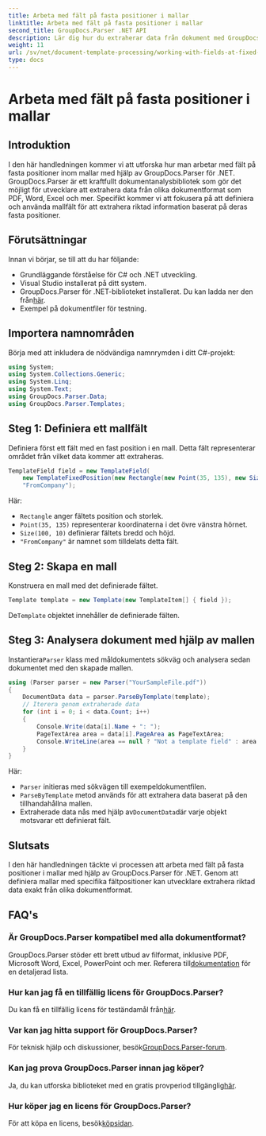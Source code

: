 ```yaml
---
title: Arbeta med fält på fasta positioner i mallar
linktitle: Arbeta med fält på fasta positioner i mallar
second_title: GroupDocs.Parser .NET API
description: Lär dig hur du extraherar data från dokument med GroupDocs.Parser för .NET. Omfattande handledning med kodexempel.
weight: 11
url: /sv/net/document-template-processing/working-with-fields-at-fixed-positions-in-templates/
type: docs
---
```

# Arbeta med fält på fasta positioner i mallar

## Introduktion
I den här handledningen kommer vi att utforska hur man arbetar med fält på fasta positioner inom mallar med hjälp av GroupDocs.Parser för .NET. GroupDocs.Parser är ett kraftfullt dokumentanalysbibliotek som gör det möjligt för utvecklare att extrahera data från olika dokumentformat som PDF, Word, Excel och mer. Specifikt kommer vi att fokusera på att definiera och använda mallfält för att extrahera riktad information baserat på deras fasta positioner.
## Förutsättningar
Innan vi börjar, se till att du har följande:
- Grundläggande förståelse för C# och .NET utveckling.
- Visual Studio installerat på ditt system.
- GroupDocs.Parser för .NET-biblioteket installerat. Du kan ladda ner den från[här](https://releases.groupdocs.com/parser/net/).
- Exempel på dokumentfiler för testning.

## Importera namnområden
Börja med att inkludera de nödvändiga namnrymden i ditt C#-projekt:
```csharp
using System;
using System.Collections.Generic;
using System.Linq;
using System.Text;
using GroupDocs.Parser.Data;
using GroupDocs.Parser.Templates;
```
## Steg 1: Definiera ett mallfält
Definiera först ett fält med en fast position i en mall. Detta fält representerar området från vilket data kommer att extraheras.
```csharp
TemplateField field = new TemplateField(
    new TemplateFixedPosition(new Rectangle(new Point(35, 135), new Size(100, 10))),
    "FromCompany");
```
Här:
- `Rectangle` anger fältets position och storlek.
- `Point(35, 135)` representerar koordinaterna i det övre vänstra hörnet.
- `Size(100, 10)` definierar fältets bredd och höjd.
- `"FromCompany"` är namnet som tilldelats detta fält.
## Steg 2: Skapa en mall
Konstruera en mall med det definierade fältet.
```csharp
Template template = new Template(new TemplateItem[] { field });
```
 De`Template` objektet innehåller de definierade fälten.
## Steg 3: Analysera dokument med hjälp av mallen
 Instantiera`Parser` klass med måldokumentets sökväg och analysera sedan dokumentet med den skapade mallen.
```csharp
using (Parser parser = new Parser("YourSampleFile.pdf"))
{
    DocumentData data = parser.ParseByTemplate(template);
    // Iterera genom extraherade data
    for (int i = 0; i < data.Count; i++)
    {
        Console.Write(data[i].Name + ": ");
        PageTextArea area = data[i].PageArea as PageTextArea;
        Console.WriteLine(area == null ? "Not a template field" : area.Text);
    }
}
```
Här:
- `Parser` initieras med sökvägen till exempeldokumentfilen.
- `ParseByTemplate` metod används för att extrahera data baserat på den tillhandahållna mallen.
-  Extraherade data nås med hjälp av`DocumentData`där varje objekt motsvarar ett definierat fält.

## Slutsats
I den här handledningen täckte vi processen att arbeta med fält på fasta positioner i mallar med hjälp av GroupDocs.Parser för .NET. Genom att definiera mallar med specifika fältpositioner kan utvecklare extrahera riktad data exakt från olika dokumentformat.

## FAQ's
### Är GroupDocs.Parser kompatibel med alla dokumentformat?
 GroupDocs.Parser stöder ett brett utbud av filformat, inklusive PDF, Microsoft Word, Excel, PowerPoint och mer. Referera till[dokumentation](https://tutorials.groupdocs.com/parser/net/) för en detaljerad lista.
### Hur kan jag få en tillfällig licens för GroupDocs.Parser?
 Du kan få en tillfällig licens för teständamål från[här](https://purchase.groupdocs.com/temporary-license/).
### Var kan jag hitta support för GroupDocs.Parser?
 För teknisk hjälp och diskussioner, besök[GroupDocs.Parser-forum](https://forum.groupdocs.com/c/parser/17).
### Kan jag prova GroupDocs.Parser innan jag köper?
 Ja, du kan utforska biblioteket med en gratis provperiod tillgänglig[här](https://releases.groupdocs.com/).
### Hur köper jag en licens för GroupDocs.Parser?
 För att köpa en licens, besök[köpsidan](https://purchase.groupdocs.com/buy).